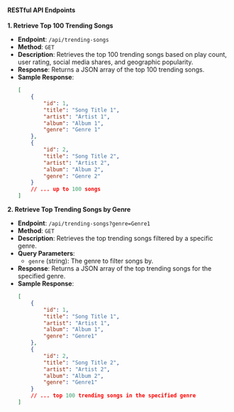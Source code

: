 #### RESTful API Endpoints

**1. Retrieve Top 100 Trending Songs**

- **Endpoint**: `/api/trending-songs`
- **Method**: `GET`
- **Description**: Retrieves the top 100 trending songs based on play count, user rating, social media shares, and geographic popularity.
- **Response**: Returns a JSON array of the top 100 trending songs.
- **Sample Response**:
  ```json
  [
      {
          "id": 1,
          "title": "Song Title 1",
          "artist": "Artist 1",
          "album": "Album 1",
          "genre": "Genre 1"
      },
      {
          "id": 2,
          "title": "Song Title 2",
          "artist": "Artist 2",
          "album": "Album 2",
          "genre": "Genre 2"
      }
      // ... up to 100 songs
  ]
  ```

**2. Retrieve Top Trending Songs by Genre**

- **Endpoint**: `/api/trending-songs?genre=Genre1`
- **Method**: `GET`
- **Description**: Retrieves the top trending songs filtered by a specific genre.
- **Query Parameters**:
    - `genre` (string): The genre to filter songs by.
- **Response**: Returns a JSON array of the top trending songs for the specified genre.
- **Sample Response**:
  ```json
  [
      {
          "id": 1,
          "title": "Song Title 1",
          "artist": "Artist 1",
          "album": "Album 1",
          "genre": "Genre1"
      },
      {
          "id": 2,
          "title": "Song Title 2",
          "artist": "Artist 2",
          "album": "Album 2",
          "genre": "Genre1"
      }
      // ... top 100 trending songs in the specified genre
  ]
  ```